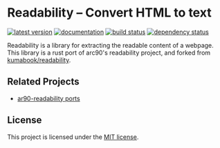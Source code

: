 # Readability – Convert HTML to text

[![latest version](https://img.shields.io/crates/v/readability-rs.svg)](https://crates.io/crates/readability-rs)
[![documentation](https://docs.rs/readability-rs/badge.svg)](https://docs.rs/readability-rs/)
[![build status](https://github.com/quambene/readability-rs/actions/workflows/rust-ci.yml/badge.svg)](https://github.com/quambene/readability-rs/actions/workflows/rust-ci.yml)
[![dependency status](https://deps.rs/repo/github/quambene/readability-rs/status.svg)](https://deps.rs/repo/github/quambene/readability-rs)

Readability is a library for extracting the readable content of a
webpage. This library is a rust port of arc90's readability project, and forked from
[kumabook/readability](https://github.com/kumabook/readability).

## Related Projects

- [ar90-readability ports](https://github.com/masukomi/ar90-readability#ports)

## License

This project is licensed under the [MIT license](https://github.com/quambene/readability-rs/blob/main/LICENSE).
